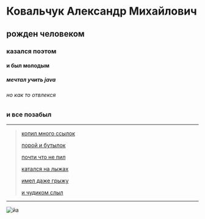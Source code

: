 # Ковальчук Александр Михайлович

## рожден человеком
### казался поэтом
#### и был молодым
##### мечтал учить java
###### но как то отвлекся
### и все позабыл
____

> [копил много ссылок](https://mnogodetok.ru/viewtopic.php?t=20543)
> 
> [порой и бутылок](https://rcycle.net/steklo/steklotara/punkty-priema-v-moskve-adresa-tseny)
>
> [почти что не пил](https://ru-auto.livejournal.com/31558667.html)
>
> [катался на лыжах](https://funik.ru/funny-pictures/prikoly-pro-lyzhnikov-70-foto)
> 
> [имел даже грыжу](https://www.youtube.com/watch?v=Odr05xnYxU0&list=PLT4j_gTKVvJzXnw_IdWxio8JH3t3is2QV)
>
> [и чудиком слыл](https://skazki.rustih.ru/vasilij-shukshin-chudik/)
___

![йа](https://avatars.dzeninfra.ru/get-zen_doc/1246934/pub_5c4c1b5890376000ad5e193a_5c4c1c646e808000ada97e4d/scale_1200)

